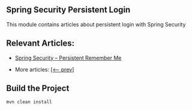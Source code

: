 ## Spring Security Persistent Login

This module contains articles about persistent login with Spring Security

## Relevant Articles:

- [Spring Security – Persistent Remember Me](docs/SpringSecurity_Persistent_RememberMe.md)

- More articles: [[<-- prev]](../spring-security-web-login-2/README.md)

## Build the Project

```
mvn clean install
```